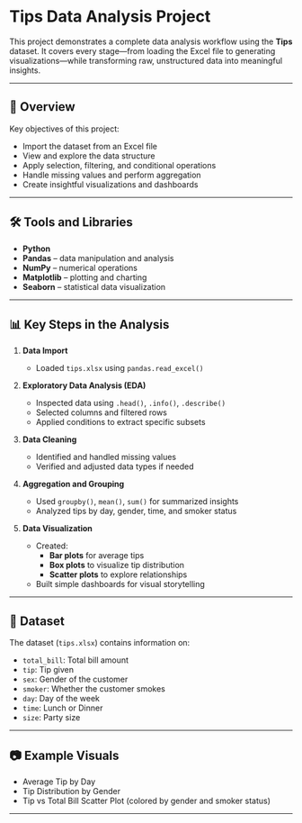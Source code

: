 # Tips Data Analysis Project

This project demonstrates a complete data analysis workflow using the **Tips** dataset. It covers every stage—from loading the Excel file to generating visualizations—while transforming raw, unstructured data into meaningful insights.

---

## 📌 Overview

Key objectives of this project:
- Import the dataset from an Excel file
- View and explore the data structure
- Apply selection, filtering, and conditional operations
- Handle missing values and perform aggregation
- Create insightful visualizations and dashboards

---

## 🛠️ Tools and Libraries

- **Python**
- **Pandas** – data manipulation and analysis
- **NumPy** – numerical operations
- **Matplotlib** – plotting and charting
- **Seaborn** – statistical data visualization

---

## 📊 Key Steps in the Analysis

1. **Data Import**
   - Loaded `tips.xlsx` using `pandas.read_excel()`

2. **Exploratory Data Analysis (EDA)**
   - Inspected data using `.head()`, `.info()`, `.describe()`
   - Selected columns and filtered rows
   - Applied conditions to extract specific subsets

3. **Data Cleaning**
   - Identified and handled missing values
   - Verified and adjusted data types if needed

4. **Aggregation and Grouping**
   - Used `groupby()`, `mean()`, `sum()` for summarized insights
   - Analyzed tips by day, gender, time, and smoker status

5. **Data Visualization**
   - Created:
     - **Bar plots** for average tips
     - **Box plots** to visualize tip distribution
     - **Scatter plots** to explore relationships
   - Built simple dashboards for visual storytelling

---

## 📁 Dataset

The dataset (`tips.xlsx`) contains information on:
- `total_bill`: Total bill amount
- `tip`: Tip given
- `sex`: Gender of the customer
- `smoker`: Whether the customer smokes
- `day`: Day of the week
- `time`: Lunch or Dinner
- `size`: Party size

---

## 📷 Example Visuals

- Average Tip by Day  
- Tip Distribution by Gender  
- Tip vs Total Bill Scatter Plot (colored by gender and smoker status)

---

